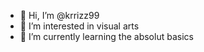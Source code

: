 - 👋 Hi, I’m @krrizz99
- 👀 I’m interested in visual arts 
- 🌱 I’m currently learning the absolut basics 


